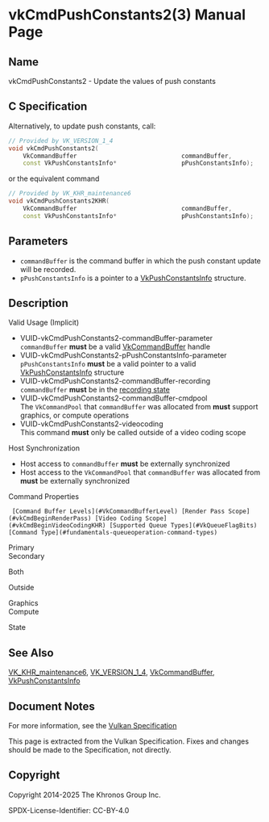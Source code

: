 # vkCmdPushConstants2(3) Manual Page

## Name

vkCmdPushConstants2 - Update the values of push constants



## [](#_c_specification)C Specification

Alternatively, to update push constants, call:

```c++
// Provided by VK_VERSION_1_4
void vkCmdPushConstants2(
    VkCommandBuffer                             commandBuffer,
    const VkPushConstantsInfo*                  pPushConstantsInfo);
```

or the equivalent command

```c++
// Provided by VK_KHR_maintenance6
void vkCmdPushConstants2KHR(
    VkCommandBuffer                             commandBuffer,
    const VkPushConstantsInfo*                  pPushConstantsInfo);
```

## [](#_parameters)Parameters

- `commandBuffer` is the command buffer in which the push constant update will be recorded.
- `pPushConstantsInfo` is a pointer to a [VkPushConstantsInfo](https://registry.khronos.org/vulkan/specs/latest/man/html/VkPushConstantsInfo.html) structure.

## [](#_description)Description

Valid Usage (Implicit)

- [](#VUID-vkCmdPushConstants2-commandBuffer-parameter)VUID-vkCmdPushConstants2-commandBuffer-parameter  
  `commandBuffer` **must** be a valid [VkCommandBuffer](https://registry.khronos.org/vulkan/specs/latest/man/html/VkCommandBuffer.html) handle
- [](#VUID-vkCmdPushConstants2-pPushConstantsInfo-parameter)VUID-vkCmdPushConstants2-pPushConstantsInfo-parameter  
  `pPushConstantsInfo` **must** be a valid pointer to a valid [VkPushConstantsInfo](https://registry.khronos.org/vulkan/specs/latest/man/html/VkPushConstantsInfo.html) structure
- [](#VUID-vkCmdPushConstants2-commandBuffer-recording)VUID-vkCmdPushConstants2-commandBuffer-recording  
  `commandBuffer` **must** be in the [recording state](#commandbuffers-lifecycle)
- [](#VUID-vkCmdPushConstants2-commandBuffer-cmdpool)VUID-vkCmdPushConstants2-commandBuffer-cmdpool  
  The `VkCommandPool` that `commandBuffer` was allocated from **must** support graphics, or compute operations
- [](#VUID-vkCmdPushConstants2-videocoding)VUID-vkCmdPushConstants2-videocoding  
  This command **must** only be called outside of a video coding scope

Host Synchronization

- Host access to `commandBuffer` **must** be externally synchronized
- Host access to the `VkCommandPool` that `commandBuffer` was allocated from **must** be externally synchronized

Command Properties

     [Command Buffer Levels](#VkCommandBufferLevel) [Render Pass Scope](#vkCmdBeginRenderPass) [Video Coding Scope](#vkCmdBeginVideoCodingKHR) [Supported Queue Types](#VkQueueFlagBits) [Command Type](#fundamentals-queueoperation-command-types)

Primary  
Secondary

Both

Outside

Graphics  
Compute

State

## [](#_see_also)See Also

[VK\_KHR\_maintenance6](https://registry.khronos.org/vulkan/specs/latest/man/html/VK_KHR_maintenance6.html), [VK\_VERSION\_1\_4](https://registry.khronos.org/vulkan/specs/latest/man/html/VK_VERSION_1_4.html), [VkCommandBuffer](https://registry.khronos.org/vulkan/specs/latest/man/html/VkCommandBuffer.html), [VkPushConstantsInfo](https://registry.khronos.org/vulkan/specs/latest/man/html/VkPushConstantsInfo.html)

## [](#_document_notes)Document Notes

For more information, see the [Vulkan Specification](https://registry.khronos.org/vulkan/specs/latest/html/vkspec.html#vkCmdPushConstants2)

This page is extracted from the Vulkan Specification. Fixes and changes should be made to the Specification, not directly.

## [](#_copyright)Copyright

Copyright 2014-2025 The Khronos Group Inc.

SPDX-License-Identifier: CC-BY-4.0